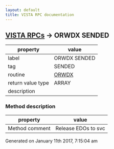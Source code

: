 ```yaml
---
layout: default
title: VISTA RPC documentation
---
```




## [VISTA RPCs](TableOfContent.md) &#8594; ORWDX SENDED 

 property | value 
--- | --- 
 label | ORWDX SENDED
 tag | SENDED
 routine | [ORWDX](http://code.osehra.org/dox/Routine_ORWDX_source.html)
 return value type | ARRAY
 description | 


### Method description

 property | value 
--- | --- 
 Method comment | Release EDOs to svc




 Generated on January 11th 2017, 7:15:04 am